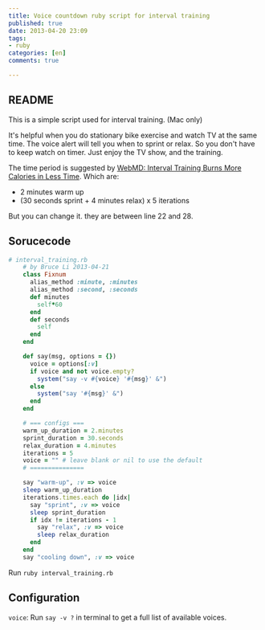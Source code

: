 ```yaml
---
title: Voice countdown ruby script for interval training
published: true
date: 2013-04-20 23:09
tags:
- ruby
categories: [en]
comments: true

---
```



## README
This is a simple script used for interval training. (Mac only)

It's helpful when you do stationary bike exercise and watch TV at the same time. The voice alert will tell you when to sprint or relax. So you don't have to keep watch on timer. Just enjoy the TV show, and the training.

The time period is suggested by [WebMD: Interval Training Burns More Calories in Less Time](http://www.webmd.com/fitness-exercise/news/20121012/interval-training-burns-more-calories-less-time). Which are:

* 2 minutes warm up
* (30 seconds sprint + 4 minutes relax) x 5 iterations

But you can change it. they are between line 22 and 28.

## Sorucecode

``` ruby
# interval_training.rb
    # by Bruce Li 2013-04-21
    class Fixnum
      alias_method :minute, :minutes
      alias_method :second, :seconds
      def minutes
        self*60
      end
      def seconds
        self
      end
    end

    def say(msg, options = {})
      voice = options[:v]
      if voice and not voice.empty?
        system("say -v #{voice} '#{msg}' &")
      else
        system("say '#{msg}' &")
      end
    end

    # === configs ===
    warm_up_duration = 2.minutes
    sprint_duration = 30.seconds
    relax_duration = 4.minutes
    iterations = 5
    voice = "" # leave blank or nil to use the default
    # ===============

    say "warm-up", :v => voice
    sleep warm_up_duration
    iterations.times.each do |idx|
      say "sprint", :v => voice
      sleep sprint_duration
      if idx != iterations - 1
        say "relax", :v => voice
        sleep relax_duration
      end
    end
    say "cooling down", :v => voice
```

Run `ruby interval_training.rb`

## Configuration
`voice`: Run `say -v ?` in terminal to get a full list of available voices.
